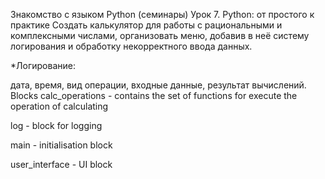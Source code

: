 Знакомство с языком Python (семинары)
Урок 7. Python: от простого к практике
Создать калькулятор для работы с рациональными и комплексными числами, организовать меню, добавив в неё систему логирования и обработку некорректного ввода данных.

*Логирование:

дата,
время,
вид операции,
входные данные,
результат вычислений.
Blocks
calc_operations - contains the set of functions for execute the operation of calculating

log - block for logging

main - initialisation block

user_interface - UI block